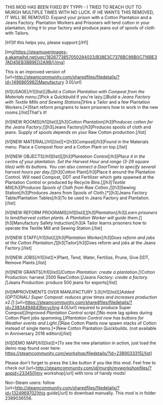 <p>THIS MOD HAS BEEN FIXED BY TYPPI - I TRIED TO REACH OUT TO MURGH MULTIPLE TIMES WITH NO LUCK. IF HE WANTS THIS REMOVED, IT WILL BE REMOVED.  Expand your prison with a Cotton Plantation and a Jeans Factory. Plantation Workers and Prisoners will tend cotton in your plantation, bring it to your factory and produce jeans out of spools of cloth with Tailors.</p>
<p>[H1]If this helps you, please support:[/H1]</p>
<p>[img]<a href="https://steamuserimages-a.akamaihd.net/ugc/1826773857050284023/B38E3C7378BC98B0C716BE37AD45EB3BB9ED2A9B/[/img">https://steamuserimages-a.akamaihd.net/ugc/1826773857050284023/B38E3C7378BC98B0C716BE37AD45EB3BB9ED2A9B/[/img</a>]</p>
<p>This is an improved version of [url=<a href="http://steamcommunity.com/sharedfiles/filedetails/?id=1496865982]Manufactury">http://steamcommunity.com/sharedfiles/filedetails/?id=1496865982]Manufactury</a> 3.0[/url]</p>
<p>[h1]USAGE[/h1][list][<em>]Build a Cotton Plantation with Compost from the Materials menu.[</em>]Pick a Quickbuild if you&#39;re lazy.[<em>]Build a Jeans Factory with Textile Mills and Sewing Stations[</em>]Hire a Tailor and a few Plantation Workers.[*]Start reform programs to learn prisoners how to work in the new rooms.[/list]That&#39;s it!</p>
<p>[h1]NEW ROOMS[/h1][list][<em>][h3]Cotton Plantation[/h3]Produces cotton for the Jeans Factory.[</em>][h3]Jeans Factory[/h3]Produces spools of cloth and jeans.
Supply of spools depends on your Raw Cotton production.[/list]</p>
<p>[h1]NEW MATERIAL[/h1][list][*][h3]Compost[/h3]Found in the Materials menu.
Place a Compost floor and a Cotton Plant on top.[/list]</p>
<p>[h1]NEW OBJECTS[/h1][list][<em>][h3]Plantation Control[/h3]Place it in the centre of your plantation.
Set the Harvest Hour and range (3-29 square tiles) with its buttons.
You can also connect a DoorTimer to specify several harvest hours per day.[</em>][h3]Cotton Plant[/h3]Place it around the Plantation Control.
Will need Compost, DDT and Fertilizer which gets spawned at the Plantation Control or produced by Recycle Bins.[<em>][h3]Textile Mill[/h3]Produces Spools of Cloth from Raw Cotton.[</em>][h3]Sewing Station[/h3]Produces Jeans from Spools of Cloth.[*][h3]Jeans Factory Table/Plantation Tables[/h3]To be used in Jeans Factory and Plantation.[/list]</p>
<p>[h1]NEW REFORM PROGRAMS[/h1][list][<em>][h3]Plantation[/h3]Learn prisoners to tend/harvest cotton plants. A Plantation Worker will guide them.[</em>][h3]Manufactury Safety Induction[/h3]A Tailor learns prisoners how to operate the Textile Mill and Sewing Station.[/list]</p>
<p>[h1]NEW STAFF[/h1][list][<em>][h3]Plantation Worker[/h3]Does reform and jobs at the Cotton Plantation.[</em>][h3]Tailor[/h3]Does reform and jobs at the Jeans Factory.[/list]</p>
<p>[h1]NEW JOBS[/h1][list][*]Plant, Tend, Water, Fertilize, Prune, Give DDT, Remove Plants.[/list]</p>
<p>[h1]NEW GRANTS[/h1][list][<em>]Cotton Plantation: create a plantation.[</em>]Cotton Production: harvest 2500 RawCotton.[<em>]Jeans Factory: create a factory.[</em>]Jeans Production: produce 500 jeans for exports[/list]</p>
<p>[h1]IMPROVEMENTS OVER MANUFACTURY 3.0[/h1][list][<em>]Added (OPTIONAL) Super Compost: reduces grow times and increases production x2.[</em>] [url=<a href="https://steamcommunity.com/sharedfiles/filedetails/?id=2383449464]Recycling">https://steamcommunity.com/sharedfiles/filedetails/?id=2383449464]Recycling</a> 4.0[/url] required to produce Super Compost[<em>]Improved Plantation Control script.[</em>]No more lag spikes during Cotton Plant jobs spamming.[<em>]Plantation Control now has buttons for Weather events and Light.[</em>]Ripe Cotton Plants now spawn stacks of Cotton instead of single items.[*]New Cotton Plantation Quickbuilds. (not available in Anniversary 2018 edition)[/list]</p>
<p>[h1]DEMO MAP[/h1][list][*]To see the new plantation in action, just load the demo map found over here:
<a href="https://steamcommunity.com/workshop/filedetails/?id=2389033315[/list">https://steamcommunity.com/workshop/filedetails/?id=2389033315[/list</a>]</p>
<p>Please don&#39;t forget to press the Like button if you like this mod.
Feel free to check out [url=<a href="http://steamcommunity.com/id/murgh/myworkshopfiles/?appid=233450]my">http://steamcommunity.com/id/murgh/myworkshopfiles/?appid=233450]my</a> workshop[/url] with tons of handy mods!</p>
<p>Non-Steam users: follow [url=<a href="http://steamcommunity.com/sharedfiles/filedetails/?id=1324969702]this">http://steamcommunity.com/sharedfiles/filedetails/?id=1324969702]this</a> guide[/url] to download manually. This mod is in folder 2389036556.</p>
